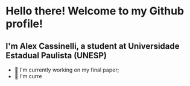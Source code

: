 # Hello there! Welcome to my Github profile!
## I'm Alex Cassinelli, a student at Universidade Estadual Paulista (UNESP)

- 🔭 I'm currently working on my final paper;
- 🌱 I'm curre

<!--
**C4ssinelli/C4ssinelli** is a ✨ _special_ ✨ repository because its `README.md` (this file) appears on your GitHub profile.

Here are some ideas to get you started:


- 🌱 I’m currently learning ...
- 💬 Ask me about ...
- 📫 How to reach me: ...
- ⚡ Fun fact: ...
-->

